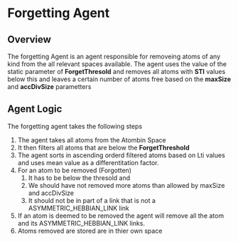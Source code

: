 # Forgetting Agent

## Overview

The forgetting Agent is an agent responsible for removeing atoms of any kind 
from the all relevant spaces available. The agent uses the value of the static 
parameter of **ForgetThresold** and removes all atoms with **STI** values below
this and leaves a certain number of atoms free based on the **maxSize** and
**accDivSize** parametters

## Agent Logic

The forgetting agent takes the following steps 

1. The agent takes all atoms from the Atombin Space
2. It then filters all atoms that are below the **ForgetThreshold**
3. The agent sorts in ascending orderd filtered atoms based on Lti values and
uses mean value as a differentitation factor.
4. For an atom to be removed (Forgotten) 
    1. It has to be below the thresold and
    2. We should have not removed more atoms than allowed by maxSize and accDivSize
    3. It should not be in part of a link that is not a ASYMMETRIC_HEBBIAN_LINK link
5. If an atom is deemed to be removed the agent will remove all the atom and its
ASYMMETRIC_HEBBIAN_LINK links.
6. Atoms removed are stored are in thier own space
